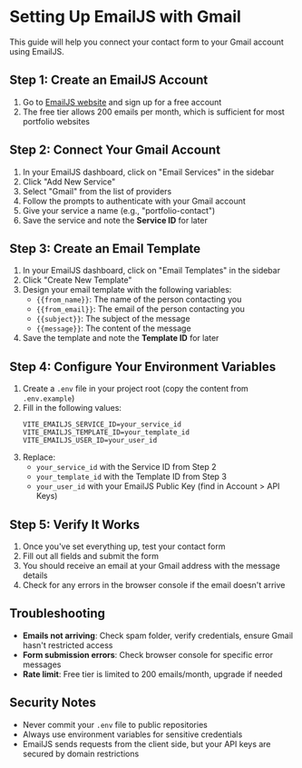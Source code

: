# Setting Up EmailJS with Gmail

This guide will help you connect your contact form to your Gmail account using EmailJS.

## Step 1: Create an EmailJS Account

1. Go to [EmailJS website](https://www.emailjs.com/) and sign up for a free account
2. The free tier allows 200 emails per month, which is sufficient for most portfolio websites

## Step 2: Connect Your Gmail Account

1. In your EmailJS dashboard, click on "Email Services" in the sidebar
2. Click "Add New Service"
3. Select "Gmail" from the list of providers
4. Follow the prompts to authenticate with your Gmail account
5. Give your service a name (e.g., "portfolio-contact")
6. Save the service and note the **Service ID** for later

## Step 3: Create an Email Template

1. In your EmailJS dashboard, click on "Email Templates" in the sidebar
2. Click "Create New Template"
3. Design your email template with the following variables:
   - `{{from_name}}`: The name of the person contacting you
   - `{{from_email}}`: The email of the person contacting you
   - `{{subject}}`: The subject of the message
   - `{{message}}`: The content of the message
4. Save the template and note the **Template ID** for later

## Step 4: Configure Your Environment Variables

1. Create a `.env` file in your project root (copy the content from `.env.example`)
2. Fill in the following values:
   ```
   VITE_EMAILJS_SERVICE_ID=your_service_id
   VITE_EMAILJS_TEMPLATE_ID=your_template_id
   VITE_EMAILJS_USER_ID=your_user_id
   ```
3. Replace:
   - `your_service_id` with the Service ID from Step 2
   - `your_template_id` with the Template ID from Step 3
   - `your_user_id` with your EmailJS Public Key (find in Account > API Keys)

## Step 5: Verify It Works

1. Once you've set everything up, test your contact form
2. Fill out all fields and submit the form
3. You should receive an email at your Gmail address with the message details
4. Check for any errors in the browser console if the email doesn't arrive

## Troubleshooting

- **Emails not arriving**: Check spam folder, verify credentials, ensure Gmail hasn't restricted access
- **Form submission errors**: Check browser console for specific error messages
- **Rate limit**: Free tier is limited to 200 emails/month, upgrade if needed

## Security Notes

- Never commit your `.env` file to public repositories
- Always use environment variables for sensitive credentials
- EmailJS sends requests from the client side, but your API keys are secured by domain restrictions 